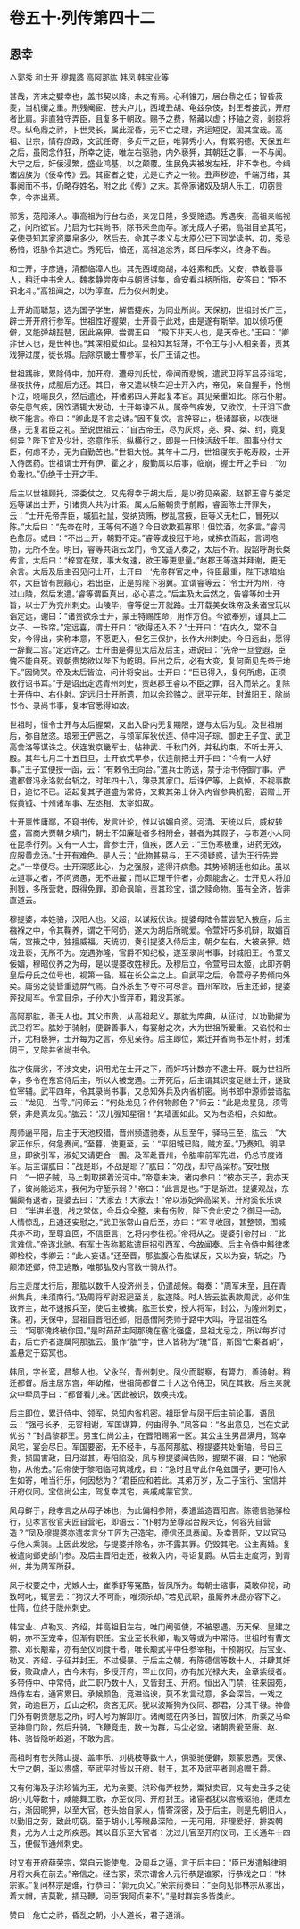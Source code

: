 # 卷五十·列传第四十二

## 恩幸

△郭秀 和士开 穆提婆 高阿那肱 韩凤 韩宝业等

甚哉，齐末之嬖幸也，盖书契以降，未之有焉。心利锥刀，居台鼎之任；智昏菽麦，当机衡之重。刑残阉宦、苍头卢儿，西域丑胡、龟兹杂伎，封王者接武，开府者比肩。非直独守弄臣，且复多干朝政。赐予之费，帑藏以虚；杼轴之资，剥掠将尽。纵龟鼎之祚，卜世灵长，属此淫昏，无不亡之理，齐运短促，固其宜哉。高祖、世宗，情存庶政，文武任寄，多贞干之臣，唯郭秀小人，有累明德。天保五年之后，虽罔念作狂，所幸之徒，唯左右驱驰，内外亵狎，其朝廷之事，一不与闻。大宁之后，奸佞浸繁，盛业鸿基，以之颠覆。生民免夫被发左衽，非不幸也。今缉诸凶族为《佞幸传》云。其宦者之徒，尤是亡齐之一物。丑声秽迹，千端万绪，其事阙而不书，仍略存姓名，附之此《传》之末。其帝家诸奴及胡人乐工，叨窃贵幸，今亦出焉。

郭秀，范阳涿人。事高祖为行台右丞，亲宠日隆，多受赂遗。秀遇疾，高祖亲临视之，问所欲官。乃启为七兵尚书，除书未至而卒。家无成人子弟，高祖自至其宅，亲使录知其家资粟帛多少，然后去。命其子孝义与太原公已下同学读书。初，秀忌杨愔，诳胁令其逃亡。秀死后，愔还，高祖追忿秀，即日斥孝义，终身不齿。

和士开，字彦通，清都临漳人也。其先西域商胡，本姓素和氏。父安，恭敏善事人，稍迁中书舍人。魏孝静尝夜中与朝贤讲集，命安看斗柄所指，安答曰：“臣不识北斗。”高祖闻之，以为淳直。后为仪州刺史。

士开幼而聪慧，选为国子学生，解悟捷疾，为同业所尚。天保初，世祖封长广王，辟士开开府行参军。世祖性好握槊，士开善于此戏，由是遂有斯举。加以倾巧便僻，又能弹胡琵琶，因此亲狎。尝谓王曰：“殿下非天人也，是天帝也。”王曰：“卿非世人也，是世神也。”其深相爱如此。显祖知其轻薄，不令王与小人相亲善，责其戏狎过度，徙长城。后除京畿士曹参军，长广王请之也。

世祖践祚，累除侍中，加开府。遭母刘氏忧，帝闻而悲惋，遣武卫将军吕芬诣宅，昼夜扶侍，成服后方还。其日，帝又遣以犊车迎士开入内，帝见，亲自握手，怆恻下泣，晓喻良久，然后遣还，并诸弟四人并起复本官。其见亲重如此。除右仆射。帝先患气疾，因饮酒辄大发动，士开每谏不从。属帝气疾发，又欲饮，士开泪下歔欷不能言。帝曰：“卿此是不言之谏。”因不复饮。言辞容止，极诸鄙亵，以夜继昼，无复君臣之礼。至说世祖云：“自古帝王，尽为灰烬，尧、舜、桀、纣，竟复何异？陛下宜及少壮，恣意作乐，纵横行之，即是一日快活敌千年。国事分付大臣，何虑不办，无为自勤苦也。”世祖大悦。其年十二月，世祖寝疾于乾寿殿，士开入侍医药。世祖谓士开有伊、霍之才，殷勤属以后事，临崩，握士开之手曰：“勿负我也。”仍绝于士开之手。

后主以世祖顾托，深委仗之。又先得幸于胡太后，是以弥见亲密。赵郡王睿与娄定远等谋出士开，引诸贵人共为计策。属太后觞朝贵于前殿，睿面陈士开罪失，云：“士开先帝弄臣，城狐社鼠，受纳货贿，秽乱宫掖，臣等义无杜口，冒死以陈。”太后曰：“先帝在时，王等何不道？今日欲欺孤寡耶！但饮酒，勿多言。”睿词色愈厉。或曰：“不出士开，朝野不定。”睿等或投冠于地，或拂衣而起，言词咆勃，无所不至。明日，睿等共诣云龙门，令文遥入奏之，太后不听。段韶呼胡长粲传言，太后曰：“梓宫在殡，事大匆速，欲王等更思量。”赵郡王等遂并拜谢，更无余言。太后及后主召见问士开，士开曰：‘先帝群官之中，待臣最重，陛下谅暗始尔，大臣皆有觊觎心，若出臣，正是剪陛下羽翼。宜谓睿等云：‘令士开为州，待过山陵，然后发遣。’睿等谓臣真出，必心喜之。”后主及太后然之，告睿等如士开旨，以士开为兖州刺史。山陵毕，睿等促士开就路。士开载美女珠帘及条诸宝玩以诣定远，谢曰：“诸贵欲杀士开，蒙王特赐性命，用作方伯。今欲奉别，谨具上二女子、一珠帘。”定远喜，谓士开曰：“欲得还入不？”士开曰：“在内久，常不自安，今得出，实称本意，不愿更入，但乞王保护，长作大州刺史。今日远出，愿得一辞觐二宫。”定远许之。士开由是得见太后及后主，进说曰：“先帝一旦登遐，臣愧不能自死。观朝贵势欲以陛下为乾明。臣出之后，必有大变，复何面见先帝于地下。”因恸哭。帝及太后皆泣，问计将安出。士开曰：“臣已得入，复何所虑，正须数行诏书耳。”于是诏出定远青州刺史，责赵郡王睿以不臣之罪，召入而杀之。复除士开侍中、右仆射。定远归士开所遗，加以余珍赂之。武平元年，封淮阳王，除尚书令、录尚书事，复本官悉得如故。

世祖时，恒令士开与太后握槊，又出入卧内无复期限，遂与太后为乱。及世祖崩后，弥自放恣。琅邪王俨恶之，与领军厍狄伏连、侍中冯子琮、御史王子宜、武卫高舍洛等谋诛之。伏连发京畿军士，帖神武、千秋门外，并私约束，不听士开入殿。其年七月二十五日旦，士开依式早参，伏连前把士开手曰：“今有一大好事。”王子宜便授一函，云：“有敕令王向台。”遣兵士防送，禁于治书侍御厅事。俨遣都督冯永洛就台斩之，时年四十八，簿录其家口。后诛俨等。上哀悼，不视事数日，追忆不已。诏起复其子道盛为常侍，又敕其弟士休入内省参典机密，诏赠士开假黄钺、十州诸军事、左丞相、太宰如故。

士开禀性庸鄙，不窥书传，发言吐论，惟以谄媚自资。河清、天统以后，威权转盛，富商大贾朝夕填门，朝士不知廉耻者多相附会，甚者为其假子，与市道小人同在昆季行列。又有一人士，曾参士开，值疾，医人云：“王伤寒极重，进药无效，应服黄龙汤。”士开有难色。是人云：“此物甚易与，王不须疑惑，请为王行先尝之。”一举便尽。士开深感此心，为之强服，遂得汗病愈。其势倾朝廷也如此。虽以左道事之者，不问贤愚，无不进擢；而以正理干忤者，亦颇能舍之。士开见人将加刑戮，多所营救，既得免罪，即命讽喻，责其珍宝，谓之赎命物。虽有全济，皆非直道云。

穆提婆，本姓骆，汉阳人也。父超，以谋叛伏诛。提婆母陆令萱尝配入掖庭，后主襁褓之中，令其鞠养，谓之干阿奶，遂大为胡后所昵爱。令萱奸巧多机辩，取媚百端，宫掖之中，独擅威福。天统初，奏引提婆入侍后主，朝夕左右，大被亲狎。嬉戏丑亵，无所不为。宠遇弥隆，官爵不知纪极，遂至录尚书事，封城阳王。令萱又佞媚，穆昭仪养之为母，是以提婆改姓穆氏。及穆后立，令萱号曰太姬，此即齐朝皇后母氏之位号也，视第一品，班在长公主之上。自武平之后，令萱母子势倾内外矣。庸劣之徒皆重迹屏气焉。自外杀生予夺不可尽言。晋州军败，后主还邺，提婆奔投周军。令萱自杀，子孙大小皆弃市，籍没其家。

高阿那肱，善无人也。其父市贵，从高祖起义。那肱为库典，从征讨，以功勤擢为武卫将军。肱妙于骑射，便僻善事人，每宴射之次，大为世祖所爱重。又谄悦和士开，尤相亵狎，士开每为之言，弥见亲待。后主即位，累迁并省尚书左仆射，封淮阴王，又除并省尚书令。

肱才伎庸劣，不涉文史，识用尤在士开之下，而奸巧计数亦不逮士开。既为世祖所幸，多令在东宫侍后主，所以大被宠遇。士开死后，后主谓其识度足继士开，遂致位宰辅。武平四年，令其录尚书事，又总知外兵及内省机密。尚书郎中源师尝谘肱云：“龙见，当雩。”问师云：“何处龙见？作何物颜色？”师云：“此是龙星见，须雩祭，非是真龙见。”肱云：“汉儿强知星宿！”其墙面如此。又为右丞相，余如故。

周师逼平阳，后主于天池校猎，晋州频遣驰奏，从旦至午，驿马三至，肱云：“大家正作乐，何急奏闻。”至暮，使更至，云：“平阳城已陷，贼方至。”乃奏知。明早旦，即欲引军，淑妃又请更合一围。及军赴晋州，令肱率前军先进，仍总节度诸军。后主谓肱曰：“战是耶，不战是耶？”肱曰：“勿战，却守高梁桥。”安吐根曰：“一把子贼，马上刺取掷着汾河中。”帝意未决。诸内参曰：“彼亦天子，我亦天子，彼尚能远来，我何为守堑示弱？”帝曰：“此言是也。”于是渐进。提婆观战，东偏颇有退者，提婆去曰：“大家去！大家去！”帝以淑妃奔高梁关。开府奚长乐谏曰：“半进半退，战之常体，今兵众全整，未有伤败，陛下舍此安之？御马一动，人情惊乱，且速还安慰之。”武卫张常山自后至，亦曰：“军寻收回，甚整顿，围城兵亦不动，至尊宜回，不信臣言，乞将内参往视。”帝将从之。提婆引帝肘曰：“此言难信。”帝遂北驰。有军士告称那肱遣臣招引西军，今故闻奏。后主令侍中斛律孝卿检校，孝卿云：“此人妄语。”还至晋，那肱腹心告肱谋反，又以为妄，斩之。乃颠沛还邺，侍卫逃散，唯那肱及内官数十骑从行。

后主走度太行后，那肱以数千人投济州关，仍遣觇候。每奏：“周军未至，且在青州集兵，未须南行。”及周将军尉迟迥至关，肱遂降。时人皆云肱表款周武，必仰生致齐主，故不速报兵至，使后主被擒。肱至长安，授大将军，封公，为隆州刺史，诛。初，天保中，显祖自晋阳还邺，阳愚僧阿秃师于路中大叫，呼显祖姓名云：“阿那瑰终破你国。”是时茹茹主阿那瑰在塞北强盛，显祖尤忌之，所以每岁讨击，后亡齐者遂属阿那肱云。虽作“肱”字，世人皆称为“瑰”音，斯固“亡秦者胡”，盖悬定于窈冥也。

韩凤，字长鸾，昌黎人也。父永兴，青州刺史。凤少而聪察，有膂力，善骑射。稍迁都督。后主居东宫，年幼稚，世祖简都督二十人送令侍卫，凤在其数。后主亲就众中牵凤手曰：“都督看儿来。”因此被识，数唤共戏。

后主即位，累迁侍中、领军，总知内省机密。祖珽曾与凤于后主前论事。语凤云：“强弓长矛，无容相谢，军国谋算，何由得争。”凤答曰：“各出意见，岂在文武优劣？”封昌黎郡王。男宝仁尚公主，在晋阳赐第一区。其公主生男昌满月，驾幸凤宅，宴会尽日。军国要密，无不经手，与高阿那肱、穆提婆共处衡轴，号曰三贵，损国害政，日月滋甚。寿阳陷没，凤与穆提婆闻告败，握槊不辍，曰：“他家物，从他去。”后帝使于黎阳临河筑城戍，曰：“急时且守此作龟兹国子，更可怜人生如寄，唯当行乐，何因愁为？”君臣应和若此。其弟万岁，及二子宝行、宝信并开府仪同。宝信尚公主，驾复幸其宅，亲戚咸蒙官赏。

凤母鲜于，段孝言之从母子姊也，为此偏相参附，奏遣监造晋阳宫。陈德信驰驿检行，见孝言役官夫匠自营宅，即语云：“仆射为至尊起台殿未讫，何容先自营造？”凤及穆提婆亦遣孝言分工匠为己造宅，德信还具奏闻。及幸晋阳，又以官马与他人乘骑。上因此发忿，与提婆并除名，亦不露其罪。仍毁其宅。公主离婚。复被遣向邺吏部门参。及后主晋阳走还，被敕入内，寻诏复爵。从后主走度河，到青州，并为周军所获。

凤于权要之中，尤嫉人士，崔季舒等冤酷，皆凤所为。每朝士谘事，莫敢仰视，动致呵叱，辄詈云：“狗汉大不可耐，唯须杀却。”若见武职，虽厮养末品亦容下之。仕隋，位终于陇州刺史。

韩宝业、卢勒叉、齐绍，并高祖旧左右，唯门阉驱使，不被恩遇。历天保、皇建之朝，亦不至宠幸，但渐有职任。宝业至长秋卿，勒叉等或为中常侍。世祖时有曹文摽、邓长颙辈，亦有至仪同食干者，唯长颙武平中任参宰相，干预朝权。后宝业、勒叉、齐绍、子征并封王，不过侵暴。于后主之朝，有陈德信等数十人，并肆其奸佞，败政虐人，古今未有。多授开府，罕止仪同，亦有加光禄大夫，金章紫绶者。多带侍中、中常侍，此二职乃数十人，又皆封王、开府。恒出入门禁，往来园苑，趋侍左右，通宵累日。承候颜色，竞进谄谀，莫不发言动意，多会深旨。一戏之赏，动逾巨万，丘山之积，贪吝无厌。犹以波斯狗为仪同、郡君，分其干禄。神兽门外有朝贵憩息之所，时人号为解卸厅。诸阉或在内多日，暂放归休，所乘之马牵至神兽门阶，然后升骑，飞鞭竞走，数十为群，马尘必坌。诸朝贵爰至唐、赵、韩、骆皆隐听趋避，不敢为言。

高祖时有苍头陈山提、盖丰乐、刘桃枝等数十人，俱驱驰便僻，颇蒙恩遇。天保、大宁之朝，渐以贵盛，至武平时皆以开府、封王，其不及武平者则追赠王爵。

又有何海及子洪珍皆为王，尤为亲要。洪珍侮弄权势，鬻狱卖官。又有史丑多之徒胡小儿等数十，咸能舞工歌，亦至仪同、开府封王。诸宦者犹以宫掖驱驰，便烦左右，渐因昵狎，以至大官。苍头始自家人，情寄深密，及于后主，则是先朝旧人，以勤旧之劳，致此叨窃。至于胡小儿等眼鼻深险，一无可用，非理爱好，排突朝贵，尤为人士之所疾恶。其以音乐至大官者：沈过儿官至开府仪同，王长通年十四五，便假节通州刺史。

时又有开府薛荣宗，常自云能使鬼。及周兵之逼，言于后主曰：“臣已发遣斛律明月将大兵在前去。”帝信之。经古冢，荣宗谓舍人元行恭是谁冢，行恭戏之曰：“林宗冢。”复问林宗是谁，行恭曰：“郭元贞父。”荣宗前奏曰：“臣向见郭林宗从冢出，着大帽，吉莫靴，插马鞭，问臣‘我阿贞来不’。”是时群妄多皆类此。

赞曰：危亡之祚，昏乱之朝，小人道长，君子道消。
